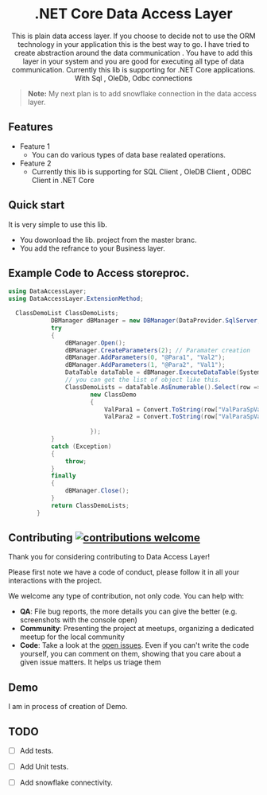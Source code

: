 <div align="center">
 
  <h1>.NET Core Data Access Layer</h1>
</div>

<p align="center">
 This is plain data access layer. 
If you choose to decide not to use the ORM technology in your application this is the best way to go. 
I have tried to create abstraction around the data communication . You have to add this layer in your system and you are good for executing all type of data communication. Currently this lib is supporting for .NET Core applications. 
With  Sql , OleDb, Odbc connections 
</p>

 

> **Note:** My next plan is to add snowflake connection in the data access layer.

## Features

* Feature 1 
  - You can do various types of data base realated operations. 
* Feature 2
  - Currently this lib is supporting for SQL Client , OleDB Client , ODBC Client in .NET Core


## Quick start

It is very simple to use this lib. 

*  You dowonload the lib. project from the master branc. 
*  You add the refrance to your Business layer. 

## Example Code to Access storeproc.

```C#
using DataAccessLayer;
using DataAccessLayer.ExtensionMethod;
```

```c#
  ClassDemoList ClassDemoLists;
            DBManager dBManager = new DBManager(DataProvider.SqlServer, ConnectionString);
            try
            {
                dBManager.Open();
                dBManager.CreateParameters(2); // Paramater creation 
                dBManager.AddParameters(0, "@Para1", "Val2");
                dBManager.AddParameters(1, "@Para2", "Val1");
                DataTable dataTable = dBManager.ExecuteDataTable(System.Data.CommandType.StoredProcedure, "storeProcName");
                // you can get the list of object like this. 
                ClassDemoLists = dataTable.AsEnumerable().Select(row =>
                       new ClassDemo
                       {
                           ValPara1 = Convert.ToString(row["ValParaSpValue1"]),
                           ValPara2 = Convert.ToString(row["ValParaSpValue2"]),
                           
                       });
            }
            catch (Exception)
            {
                throw;
            }
            finally
            {
                dBManager.Close();
            }
            return ClassDemoLists;
        }
```

 


## Contributing [![contributions welcome](https://img.shields.io/badge/contributions-welcome-brightgreen.svg?style=flat)](https://github.com/inessadl/readme/issues)

Thank you for considering contributing to Data Access Layer!

Please first note we have a code of conduct, please follow it in all your interactions with the project.

We welcome any type of contribution, not only code. You can help with:
- **QA**: File bug reports, the more details you can give the better (e.g. screenshots with the console open)
- **Community**: Presenting the project at meetups, organizing a dedicated meetup for the local community
- **Code**: Take a look at the [open issues](https://github.com/ramdhavepreetam/DataAccessLayer/issues). Even if you can't write the code yourself, you can comment on them, showing that you care about a given issue matters. It helps us triage them

## Demo

I am in process of creation of Demo. 

## TODO

* [ ] Add tests.
* [ ] Add Unit tests.
* [ ] Add snowflake connectivity.

